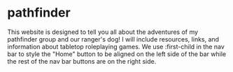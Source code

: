 # pathfinder
This website is designed to tell you all about the adventures of my pathfinder group and our ranger's dog!
I will include resources, links, and information about tabletop roleplaying games.
We use :first-child in the nav bar to style the "Home" button to be aligned on the left side of the bar while the rest of the nav bar buttons are on the right side.
